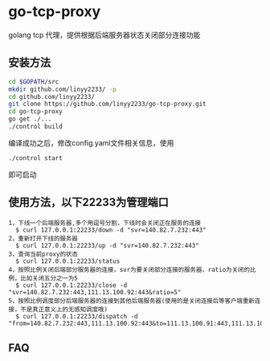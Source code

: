 go-tcp-proxy
=============
golang tcp 代理，提供根据后端服务器状态关闭部分连接功能
## 安装方法
```bash
cd $GOPATH/src
mkdir github.com/linyy2233/ -p
cd github.com/linyy2233/
git clone https://github.com/linyy2233/go-tcp-proxy.git
cd go-tcp-proxy
go get ./...
./control build
```
编译成功之后，修改config.yaml文件相关信息，使用
```bash
./control start
```
即可启动

## 使用方法，以下22233为管理端口
```
1，下线一个后端服务器,多个用逗号分割，下线时会关闭正在服务的连接
  $ curl 127.0.0.1:22233/down -d "svr=140.82.7.232:443"
2，重新打开下线的服务器
  $ curl 127.0.0.1:22233/up -d "svr=140.82.7.232:443"
3，查询当前proxy的状态
  $ curl 127.0.0.1:22233/status
4，按照比例关闭后端部分服务器的连接，svr为要关闭部分连接的服务器，ratio为关闭的比例，比如关闭五分之一为5
  $ curl 127.0.0.1:22233/close -d "svr=140.82.7.232:443,111.13.100.92:443&ratio=5"
5，按照比例调度部分后端服务器的连接到其他后端服务器(使用的是关闭连接后等客户端重新连接，不是真正意义上的无感知调度哦)
  $ curl 127.0.0.1:22233/dispatch -d "from=140.82.7.232:443,111.13.100.92:443&to=111.13.100.91:443,111.13.100.93:443&ratio=5"
```

## FAQ
